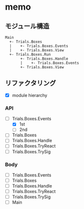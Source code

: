 memo
====

モジュール構造
--------------

```
Main
  +- Trials.Boxes
  |    +- Trials.Boxes.Events
  |    +- Trials.Boxes.View
  +- Trials.Boxes.Run
       +- Trials.Boxes.Handle
       |    +- Trials.Boxes.Events
       +- Trials.Boxes.View
```

リファクタリング
----------------

* [x] module hierarchy

### API

* [ ] Trials.Boxes.Events
	+ [x] 1st
	+ [ ] 2nd
* [ ] Trials.Boxes
* [ ] Trials.Boxes.Handle
* [ ] Trials.Boxes.TryReact
* [ ] Trials.Boxes.TrySig

### Body

* [ ] Trials.Boxes.Events
* [ ] Trials.Boxes
* [ ] Trials.Boxes.Handle
* [ ] Trials.Boxes.TryReact
* [ ] Trials.Boxes.TrySig
* [ ] Main
